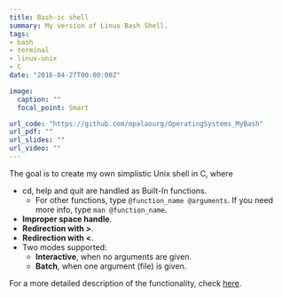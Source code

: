 ```yaml
---
title: Bash-ic shell
summary: My version of Linux Bash Shell.
tags:
- bash
- terminal
- linux-unix
- C
date: "2016-04-27T00:00:00Z"

image:
  caption: ""
  focal_point: Smart

url_code: "https://github.com/mpalaourg/OperatingSystems_MyBash"
url_pdf: ""
url_slides: ""
url_video: ""
---
```


The goal is to create my own simplistic Unix shell in C, where

- cd, help and quit are handled as Built-In functions.
  - For other functions, type ```@function_name @arguments```. If you need more info, type ```man @function_name```.
- **Improper space handle**.
- **Redirection with >**.
- **Redirection with <**.
- Two modes supported:
  - **Interactive**, when no arguments are given.
  - **Batch**, when one argument (file) is given.

For a more detailed description of the functionality, check [here](https://github.com/mpalaourg/OperatingSystems_MyBash#operating-systems-final-assignment-auth-2018).
